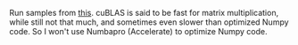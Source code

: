 Run samples from [this](https://www.google.com). cuBLAS is said to be fast for matrix multiplication, while still not that much, and sometimes even slower than optimized Numpy code. So I won't use Numbapro (Accelerate) to optimize Numpy code.

